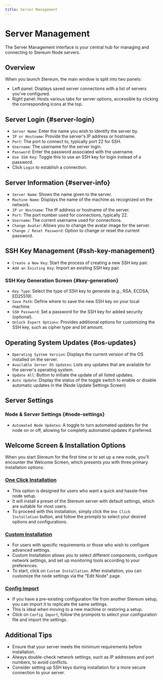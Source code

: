 ```yaml
---
title: Server Management
---
```



# Server Management 

The Server Management interface is your central hub for managing and connecting to Stereum Node servers.

## Overview

When you launch Stereum, the main window is split into two panels:
- Left panel: Displays saved server connections with a list of servers you've configured.
- Right panel: Hosts various tabs for server options, accessible by clicking the corresponding icons at the top.

## Server Login {#server-login}

- `Server Name`: Enter the name you wish to identify the server by.
- `IP or Hostname`: Provide the server's IP address or hostname.
- `Port`: The port to connect to, typically port 22 for SSH.
- `Username`: The username for the server login.
- `Password`: Enter the password associated with the username.
- `Use SSH Key`: Toggle this to use an SSH key for login instead of a password.
- Click `Login` to establish a connection.

## Server Information {#server-info}

- `Server Name`: Shows the name given to the server.
- `Machine Name`: Displays the name of the machine as recognized on the network.
- `IP or Hostname`: The IP address or hostname of the server.
- `Port`: The port number used for connections, typically 22.
- `Username`: The current username used for connections.
- `Change Avatar`: Allows you to change the avatar image for the server.
- `Change / Reset Password`: Option to change or reset the current password.


## SSH Key Management {#ssh-key-management}

- `Create a New Key`: Start the process of creating a new SSH key pair.
- `Add an Existing Key`: Import an existing SSH key pair.


### SSH Key Generation Screen {#key-generation}

- `Key Type`: Select the type of SSH key to generate (e.g., RSA, ECDSA, ED25519).
- `Save Path`: Define where to save the new SSH key on your local machine.
- `SSH Password`: Set a password for the SSH key for added security (optional).
- `Unlock Expert Options`: Provides additional options for customizing the SSH key, such as cipher type and bit amount.


## Operating System Updates {#os-updates}

- `Operating System Version`: Displays the current version of the OS installed on the server.
- `Available Server OS Updates`: Lists any updates that are available for the server's operating system.
- `Update All`: Button to initiate the update of all listed updates.
- `Auto Update`: Display the status of the toggle switch to enable or disable automatic updates in the (Node Update Settings Screen)

## Server Settings

### Node & Server Settings {#node-settings}

- `Automated Node Updates`: A toggle to turn automated updates for the node on or off, allowing for completly automated updates if preferred.


## Welcome Screen & Installation Options

When you start Stereum for the first time or to set up a new node, you'll encounter the Welcome Screen, which presents you with three primary installation options:

### [One Click Installation](docs/02-guides/02-installation/00-installation-options/01-one-click-installation.md)

- This option is designed for users who want a quick and hassle-free node setup.
- It will install a preset of the Stereum server with default settings, which are suitable for most users.
- To proceed with this installation, simply click the `One Click Installation` button, and follow the prompts to select your desired options and configurations.

### [Custom Installation](docs/02-guides/02-installation/00-installation-options/02-custom-installation.md)

- For users with specific requirements or those who wish to configure advanced settings.
- Custom Installation allows you to select different components, configure network settings, and set up monitoring tools according to your preferences.
- To start, click on `Custom Installation`. After installation, you can customize the node settings via the "Edit Node" page.

### [Config Import](docs/02-guides/02-installation/00-installation-options/03-config-import.md)

- If you have a pre-existing configuration file from another Stereum setup, you can import it to replicate the same settings.
- This is ideal when moving to a new machine or restoring a setup.
- Click on `Config Import`, follow the prompots to select your configuration file and import the settings.

## Additional Tips

- Ensure that your server meets the minimum requirements before installation.
- Always double-check network settings, such as IP addresses and port numbers, to avoid conflicts.
- Consider setting up SSH keys during installation for a more secure connection to your server.